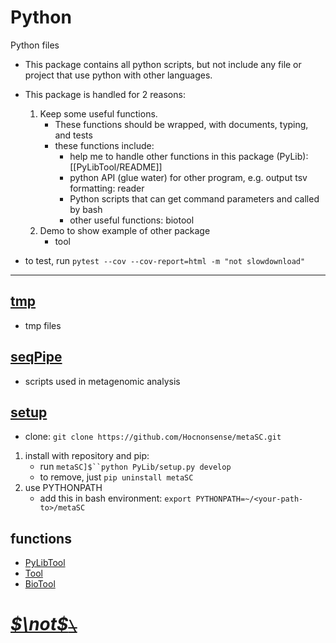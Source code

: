 <!--
 * @Date: 2020-10-02 20:40:15
 * @LastEditors: Hwrn hwrn.aou@sjtu.edu.cn
 * @LastEditTime: 2023-08-09 16:14:16
 * @FilePath: /metaSC/PyLib/README.md
 * @Description:
-->
Python
===
Python files

- This package contains all python scripts, but not include any file or project that use python with other languages.
- This package is handled for 2 reasons:
    1.  Keep some useful functions.
        - These functions should be wrapped, with documents, typing, and tests
        - these functions include:
            - help me to handle other functions in this package (PyLib): [[PyLibTool/README]]
            - python API (glue water) for other program, e.g. output tsv formatting: reader
            - Python scripts that can get command parameters and called by bash
            - other useful functions: biotool
    2.  Demo to show example of other package
        - tool

- to test, run `pytest --cov --cov-report=html -m "not slowdownload"`

---
## [tmp](tmp/__init__.py)
- tmp files

## [seqPipe](seqPipe/__init__.py)
- scripts used in metagenomic analysis

## [setup](setup.py)
- clone: `git clone https://github.com/Hocnonsense/metaSC.git`
1.  install with repository and pip:
    - run `metaSC]$``python PyLib/setup.py develop`
    - to remove, just `pip uninstall metaSC`
2.  use PYTHONPATH
    - add this in bash environment:
        `export PYTHONPATH=~/<your-path-to>/metaSC`

## functions
- [PyLibTool](PyLibTool/README.md)
- [Tool](tool/README.md)
- [BioTool](biotool/README.md)


# [***$\not$<!-- @Hwrn -->*~~`\`~~**](../README.md)

